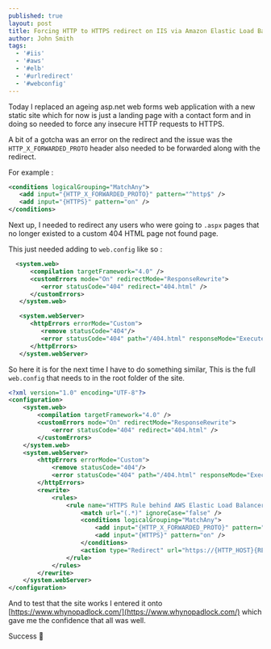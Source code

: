 ```yaml
---
published: true
layout: post
title: Forcing HTTP to HTTPS redirect on IIS via Amazon Elastic Load Balancers
author: John Smith
tags:
  - '#iis'
  - '#aws'
  - '#elb'
  - '#urlredirect'
  - '#webconfig'
---
```


Today I replaced an ageing asp.net web forms web application with a new static site which for now is just a landing page with a contact form and in doing so needed to force any insecure HTTP requests to HTTPS.

A bit of a gotcha was an error on the redirect and the issue was the `HTTP_X_FORWARDED_PROTO` header also needed to be forwarded along with the redirect.

For example :

```xml
<conditions logicalGrouping="MatchAny">
   <add input="{HTTP_X_FORWARDED_PROTO}" pattern="^http$" />
   <add input="{HTTPS}" pattern="on" />
</conditions>
```

Next up, I needed to redirect any users who were going to `.aspx` pages that no longer existed to a custom 404 HTML page not found page.

This just needed adding to `web.config` like so :

```xml
  <system.web>
      <compilation targetFramework="4.0" />
      <customErrors mode="On" redirectMode="ResponseRewrite">
         <error statusCode="404" redirect="404.html" />
      </customErrors>
   </system.web>

   <system.webServer>
      <httpErrors errorMode="Custom">
         <remove statusCode="404"/>
         <error statusCode="404" path="/404.html" responseMode="ExecuteURL"/>
      </httpErrors>
   </system.webServer>

```

So here it is for the next time I have to do something similar, This is the full `web.config` that needs to in the root folder of the site.

```xml
<?xml version="1.0" encoding="UTF-8"?>
<configuration>
    <system.web>
        <compilation targetFramework="4.0" />
        <customErrors mode="On" redirectMode="ResponseRewrite">
            <error statusCode="404" redirect="404.html" />
        </customErrors>
    </system.web>
    <system.webServer>
        <httpErrors errorMode="Custom">
            <remove statusCode="404"/>
            <error statusCode="404" path="/404.html" responseMode="ExecuteURL"/>
        </httpErrors>
        <rewrite>
            <rules>
                <rule name="HTTPS Rule behind AWS Elastic Load Balancer" stopProcessing="true">
                    <match url="(.*)" ignoreCase="false" />
                    <conditions logicalGrouping="MatchAny">
                        <add input="{HTTP_X_FORWARDED_PROTO}" pattern="^http$" />
                        <add input="{HTTPS}" pattern="on" />
                    </conditions>
                    <action type="Redirect" url="https://{HTTP_HOST}{REQUEST_URI}" redirectType="Found" />
                </rule>
            </rules>
        </rewrite>
    </system.webServer>
</configuration>
```

And to test that the site works I entered it onto [https://www.whynopadlock.com/](https://www.whynopadlock.com/) which gave me the confidence that all was well.


Success 🎉
